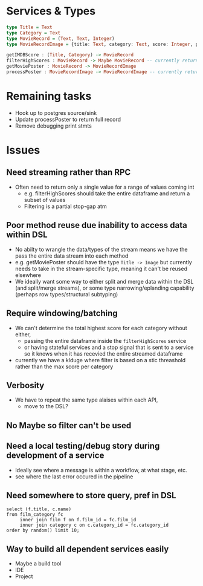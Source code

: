 # Services & Types

```haskell
type Title = Text
type Category = Text
type MovieRecord = (Text, Text, Integer)
type MovieRecordImage = {title: Text, category: Text, score: Integer, poster: ByteString}

getIMDBScore : (Title, Category) -> MovieRecord
filterHighScores : MovieRecord -> Maybe MovieRecord -- currently returns [MovieRecord]
getMoviePoster : MovieRecord -> MovieRecordImage
processPoster : MovieRecordImage -> MovieRecordImage -- currently returns Title
```

# Remaining tasks
* Hook up to postgres source/sink
* Update processPoster to return full record
* Remove debugging print stmts

# Issues

## Need streaming rather than RPC

* Often need to return only a single value for a range of values coming int
  * e.g. filterHighScores should take the entire dataframe and return a subset of values
  * Filtering is a partial stop-gap atm

## Poor method reuse due inability to access data within DSL

*  No abilty to wrangle the data/types of the stream means we have the pass the entire data stream into each method
* e.g. getMoviePoster should have the type `Title -> Image` but currently needs to take in the stream-specific type, meaning it can't be reused elsewhere
* We ideally want some way to either split and merge data within the DSL (and split/merge streams), or some type narrowing/eplanding capability (perhaps row types/structural subtyping)

## Require windowing/batching

* We can't determine the total highest score for each category without either,
  * passing the entire dataframe inside the `filterHighScores` service
  * or having stateful services and a stop signal that is sent to a service so it knows when it has recevied the entire streamed dataframe
* currently we have a klduge where filter is based on a stic threashold rather than the max score per category
  
## Verbosity

* We have to repeat the same type alaises within each API, 
  * move to the DSL?
  
## No Maybe so filter can't be used

## Need a local testing/debug story during development of a service 
* Ideally see where a message is within a workflow, at what stage, etc.
* see where the last error occured in the pipeline

## Need somewhere to store query, pref in DSL
```
select (f.title, c.name) 
from film_category fc
     inner join film f on f.film_id = fc.film_id
     inner join category c on c.category_id = fc.category_id
order by random() limit 10;
```

## Way to build all dependent services easily

* Maybe a build tool
* IDE
* Project

